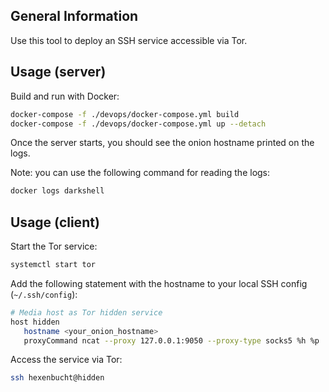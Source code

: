 ## General Information

Use this tool to deploy an SSH service accessible via Tor.

## Usage (server)

Build and run with Docker:

```bash
docker-compose -f ./devops/docker-compose.yml build
docker-compose -f ./devops/docker-compose.yml up --detach
```

Once the server starts, you should see the onion hostname printed on the logs.

Note: you can use the following command for reading the logs:

```bash
docker logs darkshell
```

## Usage (client)

Start the Tor service:

```bash
systemctl start tor
```

Add the following statement with the hostname to your local SSH config (`~/.ssh/config`):

```bash
# Media host as Tor hidden service
host hidden
   hostname <your_onion_hostname>
   proxyCommand ncat --proxy 127.0.0.1:9050 --proxy-type socks5 %h %p
```

Access the service via Tor:

```bash
ssh hexenbucht@hidden
```

